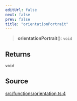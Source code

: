 ```yaml
---
editUrl: false
next: false
prev: false
title: "orientationPortrait"
---
```


> **orientationPortrait**(): `void`

## Returns

`void`

## Source

[src/functions/orientation.ts:4](https://github.com/relishinc/dill-pixel/blob/543438455c9a47928084300159416186c2aa1095/src/functions/orientation.ts#L4)
